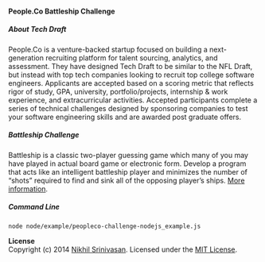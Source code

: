 #### People.Co Battleship Challenge

##### About Tech Draft
People.Co is a venture-backed startup focused on building a next-generation recruiting platform for talent sourcing, analytics, and assessment. They have designed Tech Draft to be similar to the NFL Draft, but instead with top tech companies looking to recruit top college software engineers. Applicants are accepted based on a scoring metric that reflects rigor of study, GPA, university, portfolio/projects, internship & work experience, and extracurricular activities. Accepted participants complete a series of technical challenges designed by sponsoring companies to test your software engineering skills and are awarded post graduate offers.

##### Battleship Challenge
Battleship is a classic two­-player guessing game which many of you may have played in actual board game or electronic form. Develop a program that acts like an intelligent battleship player and minimizes the number of “shots” required to find and sink all of the opposing player’s ships. [More information](/challenge.md).

##### Command Line
```
node node/example/peopleco-challenge-nodejs_example.js
```
**License**  
Copyright (c) 2014 [Nikhil Srinivasan](https://github.com/nikhilsrinivasan). Licensed under the [MIT License](https://github.com/nikhilsrinivasan/battleship/blob/master/license.md).
